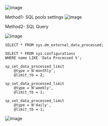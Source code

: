 

![image](https://github.com/user-attachments/assets/5d73d30f-a150-4adb-add4-d1d7c19e932c)


Method1- SQL pools settings
![image](https://github.com/user-attachments/assets/d5ecd32a-ea0b-4260-a618-ede06aa3c755)

Method2- SQL Query

![image](https://github.com/user-attachments/assets/b6af1082-3397-45ff-aeb6-13835a38c73e)
```
SELECT * FROM sys.dm_external_data_processed;

SELECT * FROM sys.configurations
WHERE name LIKE 'Data Processed %';

sp_set_data_processed_limit
    @type = N'monthly',
    @limit_tb = 2;

sp_set_data_processed_limit
    @type = N'weekly',
    @limit_tb = 1;

sp_set_data_processed_limit
    @type = N'daily',
    @limit_tb = 1;
````   
![image](https://github.com/user-attachments/assets/0f6a17f6-7dc4-4041-bee2-f3211b0f5787)

